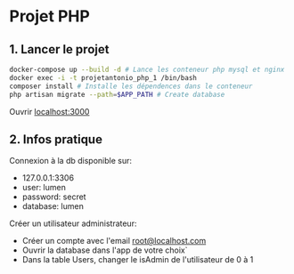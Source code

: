 # Projet PHP 
## 1. Lancer le projet
```bash
docker-compose up --build -d # Lance les conteneur php mysql et nginx
docker exec -i -t projetantonio_php_1 /bin/bash 
composer install # Installe les dépendences dans le conteneur
php artisan migrate --path=$APP_PATH # Create database
```
Ouvrir [localhost:3000](http://localhost:3000)

## 2. Infos pratique
Connexion à la db disponible sur:
- 127.0.0.1:3306
- user: lumen
- password: secret
- database: lumen

Créer un utilisateur administrateur:
- Créer un compte avec l'email root@localhost.com
- Ouvrir la database dans l'app de votre choix`
- Dans la table Users, changer le isAdmin de l'utilisateur de 0 à 1
